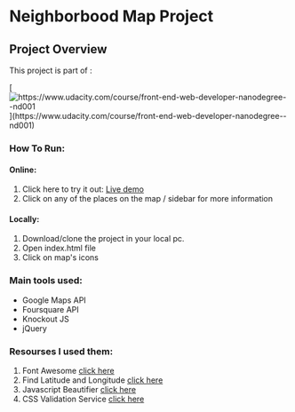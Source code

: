 # Neighborbood Map Project

## Project Overview

This project is part of :

[![](https://camo.githubusercontent.com/5d6c46e9edfbd7f3c5a764e44a9afe9868514f64/68747470733a2f2f696d672e736869656c64732e696f2f62616467652f556461636974792d46726f6e742d2d456e64253230576562253230446576656c6f7065722532304e616e6f6465677265652d3032623365342e737667 "https://www.udacity.com/course/front-end-web-developer-nanodegree--nd001")](https://www.udacity.com/course/front-end-web-developer-nanodegree--nd001)

### How To Run: 

#### Online:

1. Click here to try it out:  [ Live demo](https://iabrar.github.io/map-v2/)
2. Click on any of the places on the map / sidebar for more information

#### Locally: 

1. Download/clone the project in your local pc.
2. Open index.html file 
3. Click on map's icons 

### Main tools used:
* Google Maps API
* Foursquare API
* Knockout JS
* jQuery


### Resourses I used them:
1. Font Awesome  [click here ](http://fontawesome.io/)
2. Find Latitude and Longitude [click here ](http://www.findlatitudeandlongitude.com/)
3. Javascript Beautifier [ click here ](http://www.danstools.com/javascript-beautify/)
4. CSS Validation Service [click here ](http://jigsaw.w3.org/css-validator/)
